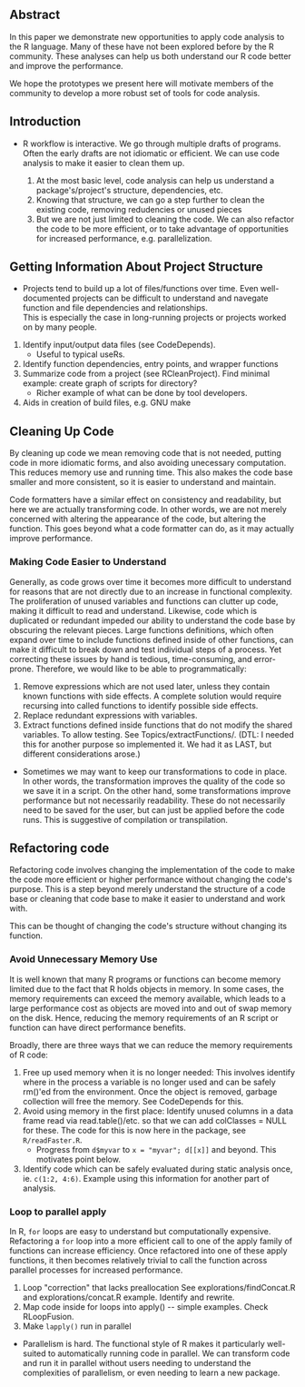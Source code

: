 ## Abstract

In this paper we demonstrate new opportunities to apply code analysis to the R
language. Many of these have not been explored before by the R community. These
analyses can help us both understand our R code better and improve the
performance.

We hope the prototypes we present here will motivate members of the community
to develop a more robust set of tools for code analysis.

## Introduction

* R workflow is interactive. We go through multiple drafts of programs. Often
  the early drafts are not idiomatic or efficient. We can use code analysis to
  make it easier to clean them up.
  
  1. At the most basic level, code analysis can help us understand a package's/project's structure, dependencies, etc.
  2. Knowing that structure, we can go a step further to clean the existing code, removing redudencies or unused pieces
  3. But we are not just limited to cleaning the code. We can also refactor the code to be more efficient, or to take advantage of opportunities for increased performance, e.g. parallelization.
  
## Getting Information About Project Structure

* Projects tend to build up a lot of files/functions over time.  Even
  well-documented projects can be difficult to understand and navegate
  function and file dependencies and relationships.  
  This is especially the case in long-running projects or projects
  worked on by many people.

1. Identify input/output data files (see CodeDepends).
    * Useful to typical useRs.
2. Identify function dependencies, entry points, and wrapper functions
3. Summarize code from a project (see RCleanProject).
   Find minimal example: create graph of scripts for directory?
    * Richer example of what can be done by tool developers.
4. Aids in creation of build files, e.g. GNU make

## Cleaning Up Code

By cleaning up code we mean removing code that is not needed, putting code in
more idiomatic forms, and also avoiding unecessary computation. This reduces
memory use and running time. This also makes the code base smaller and more
consistent, so it is easier to understand and maintain.

Code formatters have a similar effect on consistency and readability,
but here we are actually transforming code. In other words, we are not
merely concerned with altering the appearance of the code, but
altering the function.  This goes beyond what a code formatter can do,
as it may actually improve performance.

### Making Code Easier to Understand

Generally, as code grows over time it becomes more difficult to
understand for reasons that are not directly due to an increase in
functional complexity.  
The proliferation of unused variables and functions can
clutter up code, making it difficult to read and understand. Likewise,
code which is duplicated or redundant impeded our ability to
understand the code base by obscuring the relevant pieces.  Large
functions definitions, which often expand over time to include
functions defined inside of other functions, can make it difficult to
break down and test individual steps of a process.  Yet correcting
these issues by hand is tedious, time-consuming, and error-prone.
Therefore, we would like to be able to programmatically:

1. Remove expressions which are not used
   later, unless they contain known functions with side effects. A complete
   solution would require recursing into called functions to identify possible
   side effects.
2. Replace redundant expressions with variables.
3. Extract functions defined inside functions that do not modify
   the shared variables. To allow testing.
   See Topics/extractFunctions/.
   (DTL: I needed this for another purpose so implemented it. We had it as LAST, but different
   considerations arose.)

* Sometimes we may want to keep our transformations to code in place. In other
  words, the transformation improves the quality of the code so we save it in a
  script. On the other hand, some transformations improve performance but not
  necessarily readability. These do not necessarily need to be saved for the
  user, but can just be applied before the code runs. This is suggestive of
  compilation or transpilation.

## Refactoring code

Refactoring code involves changing the implementation of the code to make the code more
efficient or higher performance without changing the code's purpose.
This is a step beyond merely understand the structure of a code base or cleaning that
code base to make it easier to understand and work with.

This can be thought of changing the code's structure without changing its function.

### Avoid Unnecessary Memory Use

It is well known that many R programs or functions can become memory
limited due to the fact that R holds objects in memory. In some cases,
the memory requirements can exceed the memory available, which leads
to a large performance cost as objects are moved into and out of swap
memory on the disk. Hence, reducing the memory requirements of an R
script or function can have direct performance benefits.

Broadly, there are three ways that we can reduce the memory requirements of R code:

1. Free up used memory when it is no longer needed: This involves
   identify where in the process a variable is no longer used and can
   be safely rm()'ed from the environment. Once the object is removed,
   garbage collection will free the memory.  See CodeDepends for this.
2. Avoid using memory in the first place: Identify unused columns in a data frame read via
   read.table()/etc. so that we can add colClasses = NULL for these. The
   code for this is now here in the package, see `R/readFaster.R`.
   * Progress from `d$myvar` to `x = "myvar"; d[[x]]` and beyond. This
     motivates point below.
3. Identify code which can be safely evaluated during static
   analysis once, ie. `c(1:2, 4:6)`. Example using this information for another part
   of analysis.
   
### Loop to parallel apply

In R, `for` loops are easy to understand but computationally
expensive.  Refactoring a `for` loop into a more efficient call to one
of the apply family of functions can increase efficiency. Once
refactored into one of these apply functions, it then becomes
relatively trivial to call the function across parallel processes for
increased performance.


1. Loop "correction" that lacks
   preallocation See explorations/findConcat.R and explorations/concat.R
   example.  Identify and rewrite.
2. Map code inside for loops into apply() -- simple
   examples. Check RLoopFusion.
3. Make `lapply()` run in parallel
* Parallelism is hard. The functional style of R makes it particularly
  well-suited to automatically running code in parallel. We can transform code
  and run it in parallel without users needing to understand the complexities
  of parallelism, or even needing to learn a new package.

